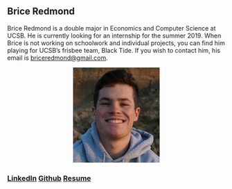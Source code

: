 ## Brice Redmond

Brice Redmond is a double major in Economics and Computer Science at UCSB. He is currently looking for an internship for the summer 2019. When Brice is not working on schoolwork and individual projects, you can find him playing for UCSB’s frisbee team, Black Tide. If you wish to contact him, his email is briceredmond@gmail.com. 

<center><img src="SelfPortrait.jpeg" alt="drawing" width="200"/></center>

### [LinkedIn](www.linkedin.com/in/bredmond555) [Github](https://github.com/bredmond5) [Resume](Resume_BriceRedmond.pdf)



